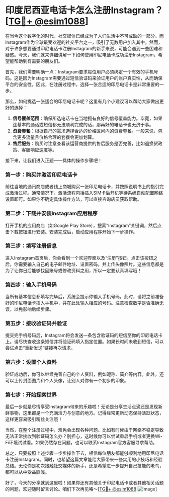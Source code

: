 # 印度尼西亚电话卡怎么注册Instagram？[[TG💪+ @esim1088](https://t.me/s/esim1088)]

在当今这个数字化的时代，社交媒体已经成为了人们生活中不可或缺的一部分。而Instagram作为全球最受欢迎的社交平台之一，吸引了无数用户加入其中。然而，对于许多想要通过印尼电话卡注册Instagram的新手来说，可能会遇到一些困难和疑惑。今天，我们就来详细讲解一下如何使用印尼电话卡成功注册Instagram，希望能帮助到有需要的朋友们。

首先，我们需要明确一点：Instagram要求每位用户必须绑定一个有效的手机号码。这是因为Instagram需要通过短信验证码来验证用户的账户真实性，从而确保平台的安全性。因此，在注册过程中，选择一张合适的印尼电话卡是非常重要的一步。

那么，如何挑选一张适合的印尼电话卡呢？这里有几个小建议可以帮助大家做出更好的选择：

1. **信号覆盖范围**：确保所选电话卡在当地拥有良好的信号覆盖能力。毕竟，如果连基本的通话或短信都无法顺利完成的话，那再好的电话卡也无济于事。
2. **资费套餐**：根据自己的需求选择合适的价格区间内的资费套餐。一般来说，包含更多流量且价格合理的套餐会更加划算。
3. **售后服务**：购买时注意查看该运营商提供的售后服务是否完善，比如退换货政策、客服响应速度等。

接下来，让我们进入正题——具体的操作步骤吧！

### 第一步：购买并激活印尼电话卡

前往当地的通讯商店或者线上商城购买一张印尼电话卡，并按照说明书上的指引完成激活过程。通常情况下，激活流程包括插入SIM卡后开机等待系统自动配置网络设置即可。如果你不确定具体操作方法，可以直接咨询店员获取帮助。

### 第二步：下载并安装Instagram应用程序

打开手机的应用商店（如Google Play Store），搜索“Instagram”关键词，然后点击下载按钮进行安装。安装完成后，启动应用程序开始下一步操作。

### 第三步：填写注册信息

进入Instagram首页后，你会看到一个欢迎界面以及“注册”按钮。点击该按钮之后，你需要输入自己的电子邮件地址、设置密码，并上传头像照片。这些信息都是为了让你日后能够找回账号或修改资料之用，所以一定要认真填写哦！

### 第四步：输入手机号码

当所有基本信息都填写完毕后，系统会提示你输入手机号码。此时，请将之前准备好的印尼电话卡插入手机中，并在此处输入相应的号码。注意检查数字是否准确无误，以免影响后续步骤。

### 第五步：接收验证码并验证

提交完手机号码后，Instagram将会发送一条包含验证码的短信至你的印尼电话卡上。请尽快查收这条短信并将验证码填入指定位置。如果长时间未收到短信，可以尝试点击“重新发送”链接再次请求。

### 第六步：设置个人资料

验证成功后，你可以继续完善自己的个人资料，例如昵称、简介等内容。此外，还可以上传封面图片和个人头像，让别人对你有一个初步的印象。

### 第七步：开始探索世界

最后一步就是尽情享受Instagram带来的乐趣啦！无论是分享生活点滴还是发现新鲜事物，这里都是一个充满活力与创意的地方。记得经常更新动态保持活跃状态，这样更容易吸引粉丝关注哦！

当然，在整个注册过程中，难免会出现各种问题。比如有时候由于网络不稳定导致无法正常接收到验证码怎么办？别担心，这时候你可以尝试重启手机或者更换Wi-Fi环境试试看。如果仍然存在问题，也可以联系Instagram官方客服寻求帮助。

总之，只要按照上述步骤一步步操作下去，相信每位朋友都能够顺利地用印尼电话卡注册Instagram。同时，也希望这篇文章能给大家带来一些实用的小技巧和经验总结。无论你是初次接触社交媒体的新手，还是希望进一步提升自己技能的老鸟，都可以从中受益匪浅。

好了，今天的分享就到这里啦！如果你还有其他关于印尼电话卡或者其他相关话题的问题，欢迎随时留言讨论。咱们下次再见咯～[[TG💪+ @esim1088](https://t.me/s/esim1088) ![Image](https://i.postimg.cc/4NQfJmqS/Snipaste-2025-05-13-00-14-12.png)]